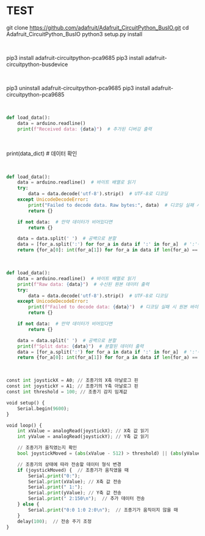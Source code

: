 # TEST

git clone https://github.com/adafruit/Adafruit_CircuitPython_BusIO.git
cd Adafruit_CircuitPython_BusIO
python3 setup.py install


<br>


pip3 install adafruit-circuitpython-pca9685
pip3 install adafruit-circuitpython-busdevice


<br>


pip3 uninstall adafruit-circuitpython-pca9685
pip3 install adafruit-circuitpython-pca9685



<br>

```python
def load_data():
    data = arduino.readline()
    print(f"Received data: {data}")  # 추가된 디버깅 출력
```

<br>

print(data_dict)  # 데이터 확인


<br>

```python
def load_data():
    data = arduino.readline()  # 바이트 배열로 읽기
    try:
        data = data.decode('utf-8').strip()  # UTF-8로 디코딩
    except UnicodeDecodeError:
        print("Failed to decode data. Raw bytes:", data)  # 디코딩 실패 시 원본 바이트 출력
        return {}

    if not data:  # 만약 데이터가 비어있다면
        return {}

    data = data.split(' ')  # 공백으로 분할
    data = [for_a.split(':') for for_a in data if ':' in for_a]  # ':'이 포함된 항목만 처리
    return {for_a[0]: int(for_a[1]) for for_a in data if len(for_a) == 2}  # 딕셔너리 반환
```


<br>

```python
def load_data():
    data = arduino.readline()  # 바이트 배열로 읽기
    print(f"Raw data: {data}")  # 수신된 원본 데이터 출력
    try:
        data = data.decode('utf-8').strip()  # UTF-8로 디코딩
    except UnicodeDecodeError:
        print(f"Failed to decode data: {data}")  # 디코딩 실패 시 원본 바이트 출력
        return {}

    if not data:  # 만약 데이터가 비어있다면
        return {}

    data = data.split(' ')  # 공백으로 분할
    print(f"Split data: {data}")  # 분할된 데이터 출력
    data = [for_a.split(':') for for_a in data if ':' in for_a]  # ':'이 포함된 항목만 처리
    return {for_a[0]: int(for_a[1]) for for_a in data if len(for_a) == 2}  # 딕셔너리 반환
```


<br>

```python
const int joystickX = A0; // 조종기의 X축 아날로그 핀
const int joystickY = A1; // 조종기의 Y축 아날로그 핀
const int threshold = 100; // 조종기 감지 임계값

void setup() {
    Serial.begin(9600);
}

void loop() {
    int xValue = analogRead(joystickX); // X축 값 읽기
    int yValue = analogRead(joystickY); // Y축 값 읽기

    // 조종기가 움직였는지 확인
    bool joystickMoved = (abs(xValue - 512) > threshold) || (abs(yValue - 512) > threshold);

    // 조종기의 상태에 따라 전송할 데이터 형식 변경
    if (joystickMoved) {  // 조종기가 움직였을 때
        Serial.print("0:");
        Serial.print(xValue); // X축 값 전송
        Serial.print(" 1:");
        Serial.print(yValue); // Y축 값 전송
        Serial.print(" 2:150\n");  // 추가 데이터 전송
    } else {
        Serial.print("0:0 1:0 2:0\n");  // 조종기가 움직이지 않을 때
    }
    delay(100);  // 전송 주기 조정
}
```